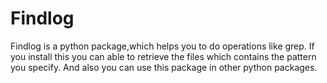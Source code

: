 # Findlog
Findlog is a python package,which helps you to do operations like grep.
If you install this you can able to retrieve the files which contains the pattern you specify.
And also you can use this package in other python packages.
